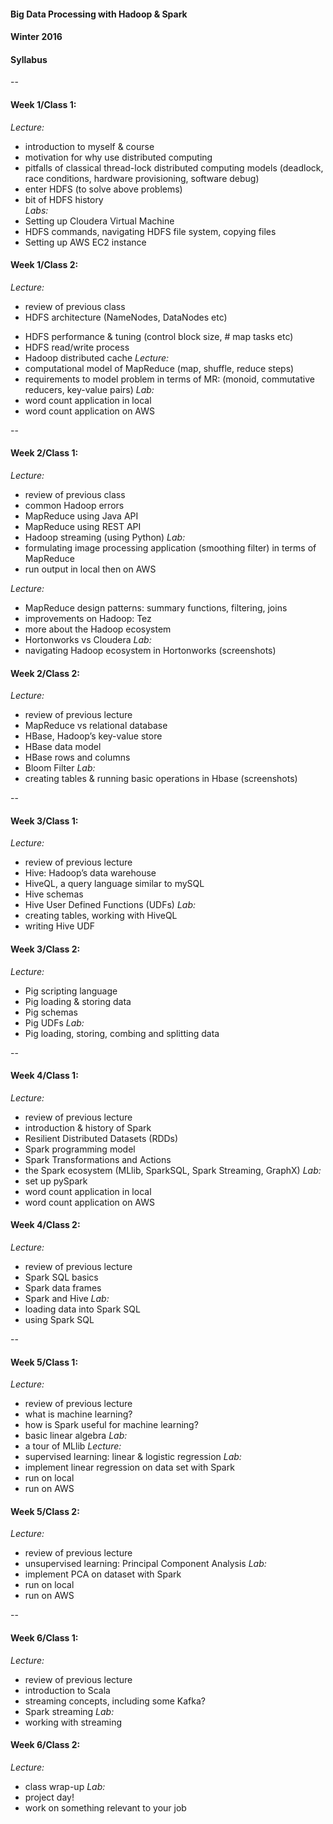 #### Big Data Processing with Hadoop & Spark
#### Winter 2016
#### Syllabus

--

#### Week 1/Class 1:
*Lecture:*
 * introduction to myself & course
 * motivation for why use distributed computing 
 * pitfalls of classical thread-lock distributed computing models
(deadlock, race conditions, hardware provisioning, software debug)
 * enter HDFS (to solve above problems)
 * bit of HDFS history  
*Labs:*
 * Setting up Cloudera Virtual Machine
 * HDFS commands, navigating HDFS file system, copying files
 * Setting up AWS EC2 instance

#### Week 1/Class 2:
*Lecture:*  
 * review of previous class
 * HDFS architecture (NameNodes, DataNodes etc)
- HDFS performance & tuning (control block size, # map tasks etc)
- HDFS read/write process
- Hadoop distributed cache
*Lecture:*
- computational model of MapReduce (map, shuffle, reduce steps)
- requirements to model problem in terms of MR: (monoid, commutative reducers, key-value pairs)
*Lab:* 
- word count application in local
- word count application on AWS

--

#### Week 2/Class 1:
*Lecture:*  
- review of previous class
- common Hadoop errors
- MapReduce using Java API
- MapReduce using REST API
- Hadoop streaming (using Python)
*Lab:*  
- formulating image processing application (smoothing filter) in terms of MapReduce
- run output in local then on AWS  

*Lecture:*
- MapReduce design patterns: summary functions, filtering, joins
- improvements on Hadoop: Tez
- more about the Hadoop ecosystem
- Hortonworks vs Cloudera
*Lab:* 
- navigating Hadoop ecosystem in Hortonworks (screenshots)

#### Week 2/Class 2:
*Lecture:*
- review of previous lecture
- MapReduce vs relational database
- HBase, Hadoop’s key-value store
- HBase data model
- HBase rows and columns
- Bloom Filter
*Lab:*
- creating tables & running basic operations in Hbase (screenshots)

--

#### Week 3/Class 1:
*Lecture:*
- review of previous lecture
- Hive: Hadoop’s data warehouse
- HiveQL, a query language similar to mySQL
- Hive schemas
- Hive User Defined Functions (UDFs)
*Lab:*
- creating tables, working with HiveQL
- writing Hive UDF

#### Week 3/Class 2:
*Lecture:*
- Pig scripting language
- Pig loading & storing data
- Pig schemas
- Pig UDFs
*Lab:*
- Pig loading, storing, combing and splitting data

--

#### Week 4/Class 1:
*Lecture:*
- review of previous lecture
- introduction & history of Spark
- Resilient Distributed Datasets (RDDs)
- Spark programming model
- Spark Transformations and Actions
- the Spark ecosystem (MLlib, SparkSQL, Spark Streaming, GraphX)
*Lab:* 
- set up pySpark
- word count application in local
- word count application on AWS

#### Week 4/Class 2:
*Lecture:*
- review of previous lecture
- Spark SQL basics
- Spark data frames
- Spark and Hive
*Lab:*
- loading data into Spark SQL
- using Spark SQL

--

#### Week 5/Class 1:
*Lecture:*
- review of previous lecture
- what is machine learning?
- how is Spark useful for machine learning?
- basic linear algebra
*Lab:*
- a tour of MLlib
*Lecture:*
- supervised learning: linear & logistic regression
*Lab:*
- implement linear regression on data set with Spark
- run on local
- run on AWS

#### Week 5/Class 2:
*Lecture:*
- review of previous lecture
- unsupervised learning: Principal Component Analysis
*Lab:*
- implement PCA on dataset with Spark
- run on local
- run on AWS

--

#### Week 6/Class 1:
*Lecture:*
- review of previous lecture
- introduction to Scala
- streaming concepts, including some Kafka?
- Spark streaming
*Lab:*
- working with streaming

#### Week 6/Class 2:
*Lecture:*
- class wrap-up
*Lab:*
- project day! 
- work on something relevant to your job
